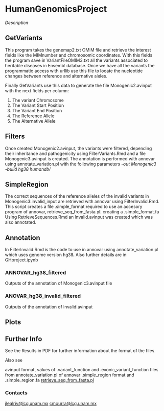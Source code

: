 # HumanGenomicsProject
*Description*


## GetVariants
This program takes the genemap2.txt OMIM file and retrieve the interest fields like the MIMnumber and chromosomic coordinates. With this fields the program save in VariantFileOMIM3.txt all the variants associated to heritable diseases in Ensembl database. Once we have all the variants the programmatic access with urllib use this file to locate the nucleotide changes between reference and alternative aleles.

Finally GetVariants use this data to generate the file Monogenic2.avinput with the next fields per column:
1. The variant Chromosome
2. The Variant Start Position
3. The Variant End Position
4. The Reference Allele
5. The Alternative Allele

## Filters
Once created Monogenic2.avinput, the variants were filtered, depending their inheritance and pathogenicity using FilterVariants.Rmd and a file Monogenic3.avinput is created.
The annotation is performed with annovar using annotate_variation.pl with the following parameters
*-out Monogenic3 -build hg38  humandb/*

## SimpleRegion
The correct sequences of the reference alleles of the invalid variants in Monogenic3.invalid_input are retrieved with annovar using FilterInvalid.Rmd. 
This script creates a file .simple_format required to use an accesory program of annovar, retrieve_seq_from_fasta.pl. creating a .simple_format.fa 
Using RetrieveSequences.Rmd an Invalid.avinput was created which was also annotated.

## Annotation 
In FilterInvalid.Rmd is the code to use in annovar using annotate_variation.pl which uses genome version hg38. Also further details are in GHproject.ipynb

### ANNOVAR_hg38_filtered
Outputs of the annotation of Monogenic3.avinput file

### ANOVAR_hg38_invalid_filtered
Outputs of the annotation of Invalid.avinput

## Plots

## Further Info
See the Results in PDF for further information about the format of the files.

Also see 

avinput format, values of .variant_function and .exonic_variant_function files from annotate_variation.pl of [annovar](https://annovar.openbioinformatics.org/en/latest/user-guide/gene/)
.simple_region format and .simple_region.fa [retrieve_seq_from_fasta.pl](https://annovar.openbioinformatics.org/en/latest/misc/accessory/#retrieve_seq_from_fasta-retrieve-nucleotideprotein-sequences)

### Contacts
jlealriv@lcg.unam.mx
cmourra@lcg.unam.mx
